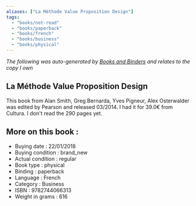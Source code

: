 ```yaml
---
aliases: ["La Méthode Value Proposition Design"] 
tags: 
  - "books/not-read" 
  - "books/paperback" 
  - "books/french"
  - "books/business"
  - "books/physical"
---
```


_The following was auto-generated by [Books and Binders](Books%20and%20Binders.md) and relates to the copy I own_
## La Méthode Value Proposition Design
This book from Alan Smith, Greg Bernarda, Yves Pigneur, Alex Osterwalder was edited by Pearson and released 03/2014. I had it for 39.0€ from Cultura. I don't read the 290 pages yet.

## More on this book :
- Buying date : 22/01/2018
- Buying condition : brand_new
- Actual condition : regular
- Book type : physical
- Binding : paperback
- Language : French
- Category : Business
- ISBN : 9782744066313
- Weight in grams : 616

